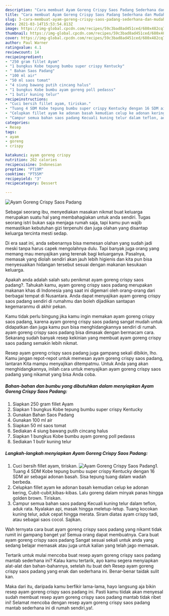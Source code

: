 ```yaml
---
description: "Cara membuat Ayam Goreng Crispy Saos Padang Sederhana dan Mudah Dibuat"
title: "Cara membuat Ayam Goreng Crispy Saos Padang Sederhana dan Mudah Dibuat"
slug: 3-cara-membuat-ayam-goreng-crispy-saos-padang-sederhana-dan-mudah-dibuat
date: 2021-03-14T15:53:54.813Z
image: https://img-global.cpcdn.com/recipes/59c3bad8ad451ced/680x482cq70/ayam-goreng-crispy-saos-padang-foto-resep-utama.jpg
thumbnail: https://img-global.cpcdn.com/recipes/59c3bad8ad451ced/680x482cq70/ayam-goreng-crispy-saos-padang-foto-resep-utama.jpg
cover: https://img-global.cpcdn.com/recipes/59c3bad8ad451ced/680x482cq70/ayam-goreng-crispy-saos-padang-foto-resep-utama.jpg
author: Paul Warner
ratingvalue: 4.1
reviewcount: 14
recipeingredient:
- "250 gram fillet Ayam"
- "1 bungkus Kobe tepung bumbu super crispy Kentucky"
- " Bahan Saos Padang"
- "100 ml air"
- "50 ml saos tomat"
- "4 siung bawang putih cincang halus"
- "1 bungkus Kobe bumbu ayam goreng poll pedasss"
- "1 butir kuning telur"
recipeinstructions:
- "Cuci bersih fillet ayam, tiriskan."
- "Tuang 4 SDM Kobe tepung bumbu super crispy Kentucky dengan 16 SDM air sebagai adonan basah. Sisa tepung tuang dalam wadah berbeda."
- "Celupkan fillet ayam ke adonan basah kemudian celup ke adonan kering, Cubit-cubit,kibas-kibas. Lalu goreng dalam minyak panas hingga golden brown. Tiriskan."
- "Campur semua bahan saos padang Kecuali kuning telur dalam teflon, aduk rata. Nyalakan api, masak hingga meletup-letup. Tuang kocokan kuning telur, aduk cepat hingga merata. Siram diatas ayam crispy tadi, atau sebagai saos cocol. Sajikan."
categories:
- Resep
tags:
- ayam
- goreng
- crispy

katakunci: ayam goreng crispy 
nutrition: 262 calories
recipecuisine: Indonesian
preptime: "PT19M"
cooktime: "PT55M"
recipeyield: "3"
recipecategory: Dessert

---
```



![Ayam Goreng Crispy Saos Padang](https://img-global.cpcdn.com/recipes/59c3bad8ad451ced/680x482cq70/ayam-goreng-crispy-saos-padang-foto-resep-utama.jpg)

Sebagai seorang ibu, menyediakan masakan nikmat buat keluarga merupakan suatu hal yang membahagiakan untuk anda sendiri. Tugas seorang istri bukan saja menjaga rumah saja, tapi kamu pun wajib memastikan kebutuhan gizi terpenuhi dan juga olahan yang disantap keluarga tercinta mesti sedap.

Di era  saat ini, anda sebenarnya bisa memesan olahan yang sudah jadi meski tanpa harus capek mengolahnya dulu. Tapi banyak juga orang yang memang mau menyajikan yang terenak bagi keluarganya. Pasalnya, memasak yang diolah sendiri akan jauh lebih higienis dan kita pun bisa menyesuaikan hidangan tersebut sesuai dengan makanan kesukaan keluarga. 



Apakah anda adalah salah satu penikmat ayam goreng crispy saos padang?. Tahukah kamu, ayam goreng crispy saos padang merupakan makanan khas di Indonesia yang saat ini digemari oleh orang-orang dari berbagai tempat di Nusantara. Anda dapat menyajikan ayam goreng crispy saos padang sendiri di rumahmu dan boleh dijadikan santapan kegemaranmu di akhir pekan.

Kamu tidak perlu bingung jika kamu ingin memakan ayam goreng crispy saos padang, karena ayam goreng crispy saos padang sangat mudah untuk didapatkan dan juga kamu pun bisa menghidangkannya sendiri di rumah. ayam goreng crispy saos padang bisa dimasak dengan bermacam cara. Sekarang sudah banyak resep kekinian yang membuat ayam goreng crispy saos padang semakin lebih nikmat.

Resep ayam goreng crispy saos padang juga gampang sekali dibikin, lho. Kamu jangan repot-repot untuk memesan ayam goreng crispy saos padang, lantaran Kita mampu menyajikan ditempatmu. Untuk Anda yang akan menghidangkannya, inilah cara untuk menyajikan ayam goreng crispy saos padang yang nikamat yang bisa Anda coba.

<!--inarticleads1-->

##### Bahan-bahan dan bumbu yang dibutuhkan dalam menyiapkan Ayam Goreng Crispy Saos Padang:

1. Siapkan 250 gram fillet Ayam
1. Siapkan 1 bungkus Kobe tepung bumbu super crispy Kentucky
1. Gunakan  Bahan Saos Padang
1. Gunakan 100 ml air
1. Siapkan 50 ml saos tomat
1. Sediakan 4 siung bawang putih cincang halus
1. Siapkan 1 bungkus Kobe bumbu ayam goreng poll pedasss
1. Sediakan 1 butir kuning telur




<!--inarticleads2-->

##### Langkah-langkah menyiapkan Ayam Goreng Crispy Saos Padang:

1. Cuci bersih fillet ayam, tiriskan.
<img src="https://img-global.cpcdn.com/steps/db0898541ed57ef2/160x128cq70/ayam-goreng-crispy-saos-padang-langkah-memasak-1-foto.jpg" alt="Ayam Goreng Crispy Saos Padang">1. Tuang 4 SDM Kobe tepung bumbu super crispy Kentucky dengan 16 SDM air sebagai adonan basah. Sisa tepung tuang dalam wadah berbeda.
1. Celupkan fillet ayam ke adonan basah kemudian celup ke adonan kering, Cubit-cubit,kibas-kibas. Lalu goreng dalam minyak panas hingga golden brown. Tiriskan.
1. Campur semua bahan saos padang Kecuali kuning telur dalam teflon, aduk rata. Nyalakan api, masak hingga meletup-letup. Tuang kocokan kuning telur, aduk cepat hingga merata. Siram diatas ayam crispy tadi, atau sebagai saos cocol. Sajikan.




Wah ternyata cara buat ayam goreng crispy saos padang yang nikamt tidak rumit ini gampang banget ya! Semua orang dapat membuatnya. Cara buat ayam goreng crispy saos padang Sangat sesuai sekali untuk anda yang sedang belajar memasak atau juga untuk kalian yang telah jago memasak.

Tertarik untuk mulai mencoba buat resep ayam goreng crispy saos padang mantab sederhana ini? Kalau kamu tertarik, ayo kamu segera menyiapkan alat-alat dan bahan-bahannya, setelah itu buat deh Resep ayam goreng crispy saos padang yang enak dan sederhana ini. Benar-benar taidak sulit kan. 

Maka dari itu, daripada kamu berfikir lama-lama, hayo langsung aja bikin resep ayam goreng crispy saos padang ini. Pasti kamu tiidak akan menyesal sudah membuat resep ayam goreng crispy saos padang mantab tidak ribet ini! Selamat mencoba dengan resep ayam goreng crispy saos padang mantab sederhana ini di rumah sendiri,ya!.

